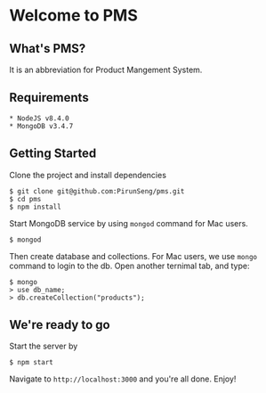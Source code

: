 # Welcome to PMS

## What's PMS?

It is an abbreviation for Product Mangement System.

## Requirements

	* NodeJS v8.4.0
	* MongoDB v3.4.7
	
## Getting Started

Clone the project and install dependencies

	$ git clone git@github.com:PirunSeng/pms.git
	$ cd pms
	$ npm install

Start MongoDB service by using `mongod` command for Mac users.

	$ mongod
	
Then create database and collections. For Mac users, we use `mongo` command to login to the db. Open another ternimal tab, and type:
	
	$ mongo
	> use db_name;
	> db.createCollection("products");
	
## We're ready to go

Start the server by

	$ npm start

Navigate to `http://localhost:3000` and you're all done. Enjoy!
